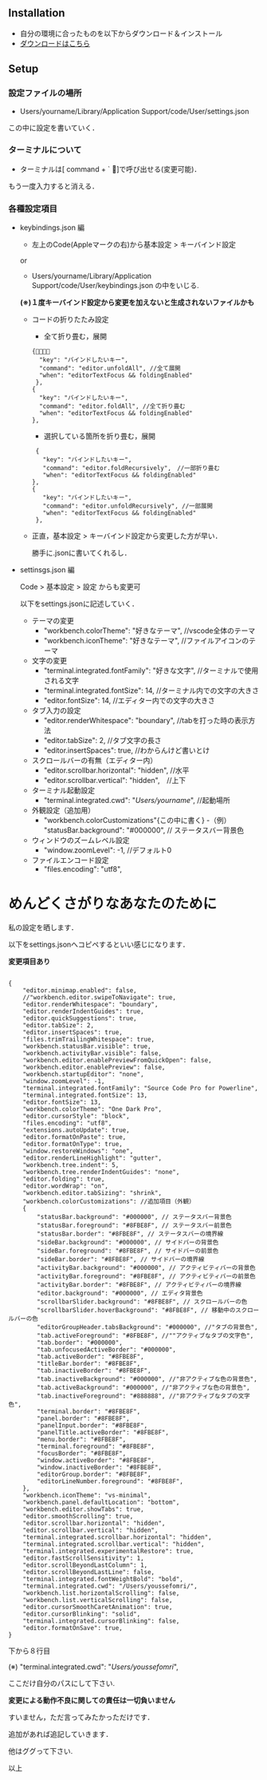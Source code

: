 Installation
------------

-   自分の環境に合ったものを以下からダウンロード＆インストール
-   [ダウンロードはこちら](https://code.visualstudio.com/download)

Setup
-----

### 設定ファイルの場所

-   Users/yourname/Library/Application Support/code/User/settings.json

この中に設定を書いていく．

### ターミナルについて

-   ターミナルは\[ command + \` \]で呼び出せる(変更可能)．

もう一度入力すると消える．

### 各種設定項目

-   keybindings.json 編

    -   左上のCode(Appleマークの右)から基本設定 \> キーバインド設定

    or

    -   Users/yourname/Library/Application
        Support/code/User/keybindings.json の中をいじる.

    **(※)１度キーバインド設定から変更を加えないと生成されないファイルかも**

    -   コードの折りたたみ設定

        -   全て折り畳む，展開

        ``` {.example}
        {
          "key": "バインドしたいキー",
          "command": "editor.unfoldAll", //全て展開
          "when": "editorTextFocus && foldingEnabled"
         },
        {
          "key": "バインドしたいキー",
          "command": "editor.foldAll", //全て折り畳む
          "when": "editorTextFocus && foldingEnabled"
        },
        ```

        -   選択している箇所を折り畳む，展開

        ``` {.example}
         {
           "key": "バインドしたいキー",
           "command": "editor.foldRecursively",　//一部折り畳む
           "when": "editorTextFocus && foldingEnabled"
        },
        {
           "key": "バインドしたいキー",
           "command": "editor.unfoldRecursively", //一部展開
           "when": "editorTextFocus && foldingEnabled"
         },
        ```

    -   正直，基本設定 \> キーバインド設定から変更した方が早い．

        勝手に.jsonに書いてくれるし．

-   settinsgs.json 編

    Code \> 基本設定 \> 設定 からも変更可

    以下をsettings.jsonに記述していく．

    -   テーマの変更
        -   \"workbench.colorTheme\": \"好きなテーマ\",
            //vscode全体のテーマ
        -   \"workbench.iconTheme\": \"好きなテーマ\",
            //ファイルアイコンのテーマ
    -   文字の変更
        -   \"terminal.integrated.fontFamily\": \"好きな文字\",
            //ターミナルで使用される文字
        -   \"terminal.integrated.fontSize\": 14,
            //ターミナル内での文字の大きさ
        -   \"editor.fontSize\": 14, //エディター内での文字の大きさ
    -   タブ入力の設定
        -   \"editor.renderWhitespace\": \"boundary\",
            //tabを打った時の表示方法
        -   \"editor.tabSize\": 2, //タブ文字の長さ
        -   \"editor.insertSpaces\": true, //わからんけど書いとけ
    -   スクロールバーの有無（エディター内）
        -   \"editor.scrollbar.horizontal\": \"hidden\", //水平
        -   \"editor.scrollbar.vertical\": \"hidden\",　//上下
    -   ターミナル起動設定
        -   \"terminal.integrated.cwd\": \"*Users/yourname*\",
            //起動場所
    -   外観設定（追加用）
        -   \"workbench.colorCustomizations\"{この中に書く} -（例）
            \"statusBar.background\": \"\#000000\", //
            ステータスバー背景色
    -   ウィンドウのズームレベル設定
        -   \"window.zoomLevel\": -1, //デフォルト0
    -   ファイルエンコード設定
        -   \"files.encoding\": \"utf8\",

めんどくさがりなあなたのために
==============================

私の設定を晒します．

以下をsettings.jsonへコピペするといい感じになります．

**変更項目あり**

``` {.example}

{
    "editor.minimap.enabled": false,
    //"workbench.editor.swipeToNavigate": true,
    "editor.renderWhitespace": "boundary",
    "editor.renderIndentGuides": true,
    "editor.quickSuggestions": true,
    "editor.tabSize": 2,
    "editor.insertSpaces": true,
    "files.trimTrailingWhitespace": true,
    "workbench.statusBar.visible": true,
    "workbench.activityBar.visible": false,
    "workbench.editor.enablePreviewFromQuickOpen": false,
    "workbench.editor.enablePreview": false,
    "workbench.startupEditor": "none",
    "window.zoomLevel": -1,
    "terminal.integrated.fontFamily": "Source Code Pro for Powerline",
    "terminal.integrated.fontSize": 13,
    "editor.fontSize": 13,
    "workbench.colorTheme": "One Dark Pro",
    "editor.cursorStyle": "block",
    "files.encoding": "utf8",
    "extensions.autoUpdate": true,
    "editor.formatOnPaste": true,
    "editor.formatOnType": true,
    "window.restoreWindows": "one",
    "editor.renderLineHighlight": "gutter",
    "workbench.tree.indent": 5,
    "workbench.tree.renderIndentGuides": "none",
    "editor.folding": true,
    "editor.wordWrap": "on",
    "workbench.editor.tabSizing": "shrink",
    "workbench.colorCustomizations": //追加項目（外観）
    {
        "statusBar.background": "#000000", // ステータスバー背景色
        "statusBar.foreground": "#8FBE8F", // ステータスバー前景色
        "statusBar.border": "#8FBE8F", // ステータスバーの境界線
        "sideBar.background": "#000000", // サイドバーの背景色
        "sideBar.foreground": "#8FBE8F", // サイドバーの前景色
        "sideBar.border": "#8FBE8F", // サイドバーの境界線
        "activityBar.background": "#000000", // アクティビティバーの背景色
        "activityBar.foreground": "#8FBE8F", // アクティビティバーの前景色
        "activityBar.border": "#8FBE8F", // アクティビティバーの境界線
        "editor.background": "#000000", // エディタ背景色
        "scrollbarSlider.background": "#8FBE8F", // スクロールバーの色
        "scrollbarSlider.hoverBackground": "#8FBE8F", // 移動中のスクロールバーの色
        "editorGroupHeader.tabsBackground": "#000000", //"タブの背景色",
        "tab.activeForeground": "#8FBE8F", //""アクティブなタブの文字色",
        "tab.border": "#000000",
        "tab.unfocusedActiveBorder": "#000000",
        "tab.activeBorder": "#8FBE8F",
        "titleBar.border": "#8FBE8F",
        "tab.inactiveBorder": "#8FBE8F",
        "tab.inactiveBackground": "#000000", //"非アクティブな色の背景色",
        "tab.activeBackground": "#000000", //"非アクティブな色の背景色",
        "tab.inactiveForeground": "#888888", //"非アクティブなタブの文字色",
        "terminal.border": "#8FBE8F",
        "panel.border": "#8FBE8F",
        "panelInput.border": "#8FBE8F",
        "panelTitle.activeBorder": "#8FBE8F",
        "menu.border": "#8FBE8F",
        "terminal.foreground": "#8FBE8F",
        "focusBorder": "#8FBE8F",
        "window.activeBorder": "#8FBE8F",
        "window.inactiveBorder": "#8FBE8F",
        "editorGroup.border": "#8FBE8F",
        "editorLineNumber.foreground": "#8FBE8F",
    },
    "workbench.iconTheme": "vs-minimal",
    "workbench.panel.defaultLocation": "bottom",
    "workbench.editor.showTabs": true,
    "editor.smoothScrolling": true,
    "editor.scrollbar.horizontal": "hidden",
    "editor.scrollbar.vertical": "hidden",
    "terminal.integrated.scrollbar.horizontal": "hidden",
    "terminal.integrated.scrollbar.vertical": "hidden",
    "terminal.integrated.experimentalRestore": true,
    "editor.fastScrollSensitivity": 1,
    "editor.scrollBeyondLastColumn": 1,
    "editor.scrollBeyondLastLine": false,
    "terminal.integrated.fontWeightBold": "bold",
    "terminal.integrated.cwd": "/Users/youssefomri/",
    "workbench.list.horizontalScrolling": false,
    "workbench.list.verticalScrolling": false,
    "editor.cursorSmoothCaretAnimation": true,
    "editor.cursorBlinking": "solid",
    "terminal.integrated.cursorBlinking": false,
    "editor.formatOnSave": true,
}

```

下から８行目

(※) \"terminal.integrated.cwd\": \"*Users/youssefomri*\",

ここだけ自分のパスにして下さい.

**変更による動作不良に関しての責任は一切負いません**

すいません，ただ言ってみたかっただけです．

追加があれば追記していきます．

他はググって下さい.

以上
